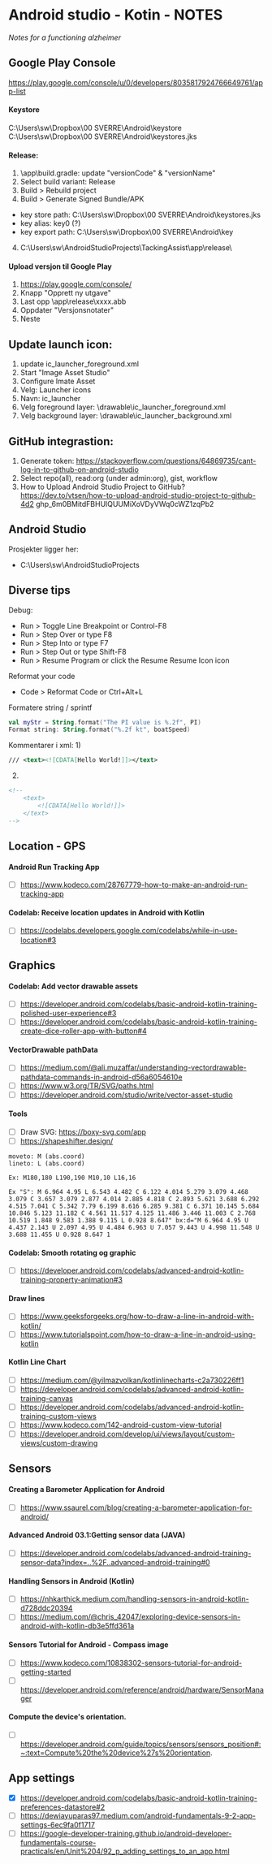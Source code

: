 # Android studio - Kotin - NOTES
_Notes for a functioning alzheimer_

## Google Play Console
https://play.google.com/console/u/0/developers/8035817924766649761/app-list

#### Keystore
C:\Users\sw\Dropbox\00 SVERRE\Android\keystore\
C:\Users\sw\Dropbox\00 SVERRE\Android\keystores.jks

#### Release:
1. \app\build.gradle: update "versionCode" & "versionName"
2. Select build variant: Release
3. Build > Rebuild project
4. Build > Generate Signed Bundle/APK
 - key store path: C:\Users\sw\Dropbox\00 SVERRE\Android\keystores.jks
 - key alias: key0 (?)
 - key export path: C:\Users\sw\Dropbox\00 SVERRE\Android\key
4. C:\Users\sw\AndroidStudioProjects\TackingAssist\app\release\

#### Upload versjon til Google Play
1. https://play.google.com/console/
2. Knapp "Opprett ny utgave"
3. Last opp \app\release\xxxx.abb
4. Oppdater "Versjonsnotater"
5. Neste

## Update launch icon:
1. update ic_launcher_foreground.xml
2. Start "Image Asset Studio"
3. Configure Imate Asset
4. Velg: Launcher icons
5. Navn: ic_launcher
6. Velg foreground layer: \drawable\ic_launcher_foreground.xml
7. Velg background layer: \drawable\ic_launcher_background.xml

## GitHub integrastion:
1. Generate token: https://stackoverflow.com/questions/64869735/cant-log-in-to-github-on-android-studio
2. Select repo(all), read:org (under admin:org), gist, workflow
3. How to Upload Android Studio Project to GitHub? https://dev.to/vtsen/how-to-upload-android-studio-project-to-github-4d2
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 

## Android Studio
Prosjekter ligger her:
+ C:\Users\sw\AndroidStudioProjects

## Diverse tips
Debug:
+ Run > Toggle Line Breakpoint or Control-F8
+ Run > Step Over	 or type F8
+ Run > Step Into	 or type F7
+ Run > Step Out	 or type Shift-F8
+ Run > Resume Program	 or click the Resume Resume Icon icon

Reformat your code
+ Code > Reformat Code	 or Ctrl+Alt+L

Formatere string / sprintf
```kotlin
val myStr = String.format("The PI value is %.2f", PI)
Format string: String.format("%.2f kt", boatSpeed)
```

Kommentarer i xml:
1)
``` xml
/// <text><![CDATA[Hello World!]]></text>
```

2)
``` xml
<!--
	<text>
		<![CDATA[Hello World!]]>
	</text>
-->
```


## Location - GPS
#### Android Run Tracking App
- [ ] https://www.kodeco.com/28767779-how-to-make-an-android-run-tracking-app
#### Codelab: Receive location updates in Android with Kotlin
- [ ] https://codelabs.developers.google.com/codelabs/while-in-use-location#3

## Graphics
#### Codelab: Add vector drawable assets
- [ ] https://developer.android.com/codelabs/basic-android-kotlin-training-polished-user-experience#3
- [ ] https://developer.android.com/codelabs/basic-android-kotlin-training-create-dice-roller-app-with-button#4
#### VectorDrawable pathData
- [ ] https://medium.com/@ali.muzaffar/understanding-vectordrawable-pathdata-commands-in-android-d56a6054610e
- [ ] https://www.w3.org/TR/SVG/paths.html
- [ ] https://developer.android.com/studio/write/vector-asset-studio
#### Tools
- [ ] Draw SVG: https://boxy-svg.com/app
- [ ] https://shapeshifter.design/
```
moveto: M (abs.coord)
lineto: L (abs.coord)

Ex: M180,180 L190,190 M10,10 L16,16

Ex "S": M 6.964 4.95 L 6.543 4.482 C 6.122 4.014 5.279 3.079 4.468 3.079 C 3.657 3.079 2.877 4.014 2.885 4.818 C 2.893 5.621 3.688 6.292 4.515 7.041 C 5.342 7.79 6.199 8.616 6.285 9.381 C 6.371 10.145 5.684 10.846 5.123 11.182 C 4.561 11.517 4.125 11.486 3.446 11.003 C 2.768 10.519 1.848 9.583 1.388 9.115 L 0.928 8.647" bx:d="M 6.964 4.95 U 4.437 2.143 U 2.097 4.95 U 4.484 6.963 U 7.057 9.443 U 4.998 11.548 U 3.688 11.455 U 0.928 8.647 1

```
#### Codelab: Smooth rotating og graphic
- [ ] https://developer.android.com/codelabs/advanced-android-kotlin-training-property-animation#3
#### Draw lines
- [ ] https://www.geeksforgeeks.org/how-to-draw-a-line-in-android-with-kotlin/
- [ ] https://www.tutorialspoint.com/how-to-draw-a-line-in-android-using-kotlin
#### Kotlin Line Chart
- [ ] https://medium.com/@yilmazvolkan/kotlinlinecharts-c2a730226ff1
- [ ] https://developer.android.com/codelabs/advanced-android-kotlin-training-canvas
- [ ] https://developer.android.com/codelabs/advanced-android-kotlin-training-custom-views
- [ ] https://www.kodeco.com/142-android-custom-view-tutorial
- [ ] https://developer.android.com/develop/ui/views/layout/custom-views/custom-drawing

## Sensors
#### Creating a Barometer Application for Android
- [ ] https://www.ssaurel.com/blog/creating-a-barometer-application-for-android/
#### Advanced Android 03.1:Getting sensor data (JAVA)
- [ ] https://developer.android.com/codelabs/advanced-android-training-sensor-data?index=..%2F..advanced-android-training#0
#### Handling Sensors in Android (Kotlin)
- [ ] https://nhkarthick.medium.com/handling-sensors-in-android-kotlin-d728ddc20394
- [ ] https://medium.com/@chris_42047/exploring-device-sensors-in-android-with-kotlin-db3e5ffd361a
#### Sensors Tutorial for Android - Compass image
- [ ] https://www.kodeco.com/10838302-sensors-tutorial-for-android-getting-started
- [ ] https://developer.android.com/reference/android/hardware/SensorManager
#### Compute the device's orientation.
- [ ] https://developer.android.com/guide/topics/sensors/sensors_position#:~:text=Compute%20the%20device%27s%20orientation.

## App settings
- [x] https://developer.android.com/codelabs/basic-android-kotlin-training-preferences-datastore#2
- [ ] https://dewiayuparas97.medium.com/android-fundamentals-9-2-app-settings-6ec9fa0f1717
- [ ] https://google-developer-training.github.io/android-developer-fundamentals-course-practicals/en/Unit%204/92_p_adding_settings_to_an_app.html
